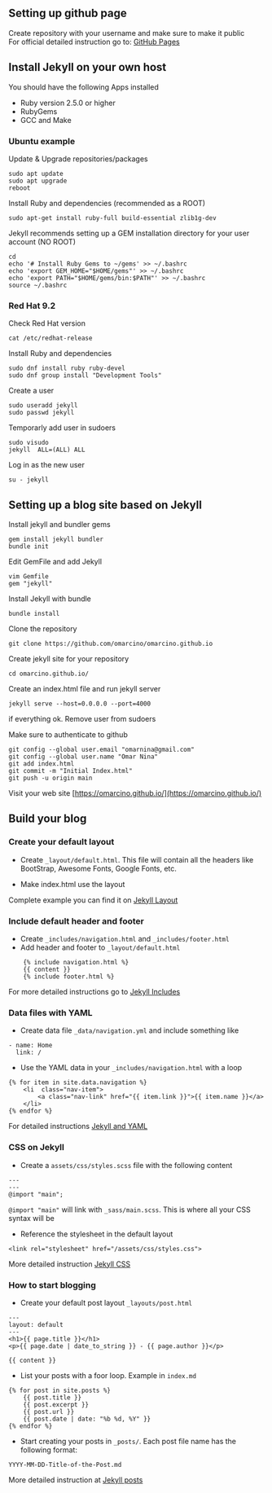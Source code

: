 ## Setting up github page
Create repository with your username and make sure to make it public<br>
For official detailed instruction go to:
[GitHub Pages](https://pages.github.com/)

## Install Jekyll on your own host
You should have the following Apps installed
- Ruby version 2.5.0 or higher
- RubyGems
- GCC and Make
### Ubuntu example
Update & Upgrade repositories/packages<br>
```
sudo apt update
sudo apt upgrade
reboot
```

Install Ruby and dependencies (recommended as a ROOT)
```
sudo apt-get install ruby-full build-essential zlib1g-dev
```

Jekyll recommends setting up a GEM installation directory for your user account (NO ROOT)
```
cd
echo '# Install Ruby Gems to ~/gems' >> ~/.bashrc
echo 'export GEM_HOME="$HOME/gems"' >> ~/.bashrc
echo 'export PATH="$HOME/gems/bin:$PATH"' >> ~/.bashrc
source ~/.bashrc
```

### Red Hat 9.2
Check Red Hat version
```
cat /etc/redhat-release
```

Install Ruby and dependencies
```
sudo dnf install ruby ruby-devel
sudo dnf group install "Development Tools"
```

Create a user
```
sudo useradd jekyll
sudo passwd jekyll
```

Temporarly add user in sudoers
```
sudo visudo
jekyll  ALL=(ALL) ALL
```

Log in as the new user
```
su - jekyll
```

## Setting up a blog site based on Jekyll
Install jekyll and bundler gems
```
gem install jekyll bundler
bundle init
```
Edit GemFile and add Jekyll
```
vim Gemfile
gem "jekyll"
```

Install Jekyll with bundle
```
bundle install
```

Clone the repository
```
git clone https://github.com/omarcino/omarcino.github.io
```

Create jekyll site for your repository
```
cd omarcino.github.io/
```

Create an index.html file and run jekyll server
```
jekyll serve --host=0.0.0.0 --port=4000
```

if everything ok. Remove user from sudoers

Make sure to authenticate to github
```
git config --global user.email "omarnina@gmail.com"
git config --global user.name "Omar Nina"
git add index.html
git commit -m "Initial Index.html"
git push -u origin main
```
Visit your web site [https://omarcino.github.io/](https://omarcino.github.io/)

## Build your blog
### Create your default layout
- Create `_layout/default.html`. This file will contain all the headers like BootStrap, Awesome Fonts, Google Fonts, etc.
 
- Make index.html use the layout

Complete example you can find it on [Jekyll Layout](https://jekyllrb.com/docs/step-by-step/04-layouts/)

### Include default header and footer
- Create `_includes/navigation.html` and `_includes/footer.html`
- Add header and footer to `_layout/default.html`
```
    {% include navigation.html %}
    {{ content }}
    {% include footer.html %}
```

For more detailed instructions go to [Jekyll Includes](https://jekyllrb.com/docs/step-by-step/05-includes/)

### Data files with YAML
- Create data file `_data/navigation.yml` and include something like
```
- name: Home
  link: /
```

- Use the YAML data in your `_includes/navigation.html` with a loop
```
{% for item in site.data.navigation %}
    <li  class="nav-item">
        <a class="nav-link" href="{{ item.link }}">{{ item.name }}</a>
    </li>
{% endfor %}
```

For detailed instructions [Jekyll and YAML](https://jekyllrb.com/docs/step-by-step/06-data-files/)

### CSS on Jekyll
- Create a `assets/css/styles.scss` file with the following content
```
---
---
@import "main";
```
`@import "main"` will link with `_sass/main.scss`. This is where all your CSS syntax will be

- Reference the stylesheet in the default layout
```
<link rel="stylesheet" href="/assets/css/styles.css">
```

More detailed instruction [Jekyll CSS](https://jekyllrb.com/docs/step-by-step/07-assets/)

### How to start blogging

- Create your default post layout `_layouts/post.html`
```
---
layout: default
---
<h1>{{ page.title }}</h1>
<p>{{ page.date | date_to_string }} - {{ page.author }}</p>

{{ content }}
```
- List your posts with a foor loop. Example in `index.md`
```
{% for post in site.posts %}
    {{ post.title }}
    {{ post.excerpt }}
    {{ post.url }}
    {{ post.date | date: "%b %d, %Y" }}
{% endfor %}
```

- Start creating your posts in `_posts/`. Each post file name has the following format:
```
YYYY-MM-DD-Title-of-the-Post.md
```
More detailed instruction at [Jekyll posts](https://jekyllrb.com/docs/step-by-step/08-blogging/)







